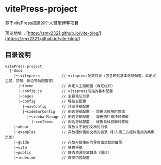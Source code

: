 # vitePress-project
基于vitePress搭建的个人轻型博客项目

预览地址：[https://zmx2321.github.io/vite-blog/](https://zmx2321.github.io/vite-blog/)


## 目录说明
```shell
vitePress-project
  |-docs
    |─.vitepress          // vitepress配置目录（包含网站基本信息配置、自定义主题、顶部、侧边导航配置等）
      |─theme             // 自定义主题配置（自定组件）
      |─config.js         // vitepress网站的基本配置
      |─pages             // 主要笔记目录
      |─config            // 导航总配置
        |─navConfig       // 顶部导航配置
        |─sideBarConfig   // 侧边导航配置 - 增删大模块时修改
          |─sidebarManage // 侧边导航配置 - 增删侧栏模块时修改
            |─xxxItems    // 侧边导航配置 - 增删具体页面时修改
    |─about               // 存放关于我们文档的目录
    |─examples            // 存放组件使用文档的目录（引入第三方组件使用的案例页面）
    |─guide               // 存放开始使用向导页面文档的目录
    |─site                // 快捷导航
    |─public              // 静态资源存放目录（图片）
    |─index.md            // 首页内容配置
```


